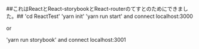 ##これはReactとReact-storybookとReact-routerのてすとのためにできました。##
'cd ReactTest'
'yarn init'
'yarn run start'
and connect localhost:3000

or

'yarn run storybook'
and connect localhost:3001
